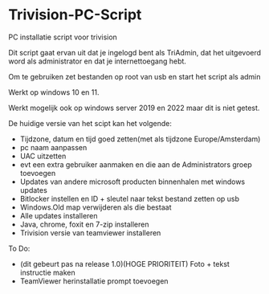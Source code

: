 # Trivision-PC-Script
PC installatie script voor trivision


Dit script gaat ervan uit dat je ingelogd bent als TriAdmin, dat het uitgevoerd word als administrator en dat je internettoegang hebt.


Om te gebruiken zet bestanden op root van usb en start het script als admin


Werkt op windows 10 en 11.

Werkt mogelijk ook op windows server 2019 en 2022 maar dit is niet getest.

De huidige versie van het scipt kan het volgende:

- Tijdzone, datum en tijd goed zetten(met als tijdzone Europe/Amsterdam)
- pc naam aanpassen
- UAC uitzetten
- evt een extra gebruiker aanmaken en die aan de Administrators groep toevoegen
- Updates van andere microsoft producten binnenhalen met windows updates
- Bitlocker instellen en ID + sleutel naar tekst bestand zetten op usb
- Windows.Old map verwijderen als die bestaat
- Alle updates installeren
- Java, chrome, foxit en 7-zip installeren
- Trivision versie van teamviewer installeren


To Do:
- (dit gebeurt pas na release 1.0)(HOGE PRIORITEIT) Foto + tekst instructie maken
- TeamViewer herinstallatie prompt toevoegen
